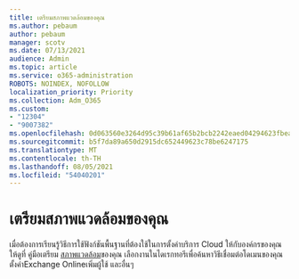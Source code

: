 ```yaml
---
title: เตรียมสภาพแวดล้อมของคุณ
ms.author: pebaum
author: pebaum
manager: scotv
ms.date: 07/13/2021
audience: Admin
ms.topic: article
ms.service: o365-administration
ROBOTS: NOINDEX, NOFOLLOW
localization_priority: Priority
ms.collection: Adm_O365
ms.custom:
- "12304"
- "9007382"
ms.openlocfilehash: 0d063560e3264d95c39b61af65b2bcb2242eaed04294623fbeac4562c25b1c1a
ms.sourcegitcommit: b5f7da89a650d2915dc652449623c78be6247175
ms.translationtype: MT
ms.contentlocale: th-TH
ms.lasthandoff: 08/05/2021
ms.locfileid: "54040201"
---
```

# <a name="prepare-your-environment"></a>เตรียมสภาพแวดล้อมของคุณ

เมื่อต้องการเรียนรู้วิธีการใช้ฟังก์ชันพื้นฐานที่ต้องใช้ในการตั้งค่าบริการ Cloud ให้กับองค์กรของคุณ ให้ดูที่ คู่มือเตรียม [สภาพแวดล้อม](https://admin.microsoft.com/adminportal/home#/modernonboarding/prepareyourenvironment)ของคุณ เลือกงานในไดเรกทอรีเพื่อค้นหาวิธีเชื่อมต่อโดเมนของคุณ ตั้งค่าExchange Onlineเพิ่มผู้ใช้ และอื่นๆ     